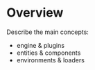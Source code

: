 # Overview #

Describe the main concepts:

* engine & plugins
* entities & components
* environments & loaders

